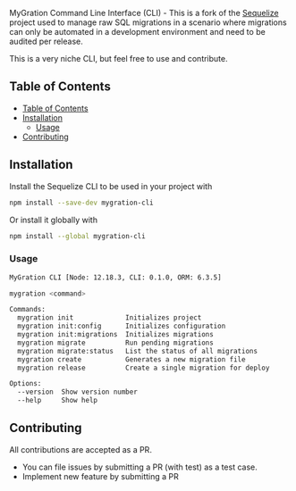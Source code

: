 MyGration Command Line Interface (CLI) - This is a fork of the [Sequelize](https://sequelize.org) project used to manage raw SQL migrations in a scenario where migrations can only be automated in a development environment and need to be audited per release.

This is a very niche CLI, but feel free to use and contribute.

## Table of Contents

- [Table of Contents](#table-of-contents)
- [Installation](#installation)
  - [Usage](#usage)
- [Contributing](#contributing)

## Installation

Install the Sequelize CLI to be used in your project with

```bash
npm install --save-dev mygration-cli
```

Or install it globally with

```bash
npm install --global mygration-cli
```

### Usage

```bash
MyGration CLI [Node: 12.18.3, CLI: 0.1.0, ORM: 6.3.5]

mygration <command>

Commands:
  mygration init             Initializes project
  mygration init:config      Initializes configuration
  mygration init:migrations  Initializes migrations
  mygration migrate          Run pending migrations
  mygration migrate:status   List the status of all migrations
  mygration create           Generates a new migration file                [aliases: migration:generate]
  mygration release          Create a single migration for deploy

Options:
  --version  Show version number                                                               [boolean]
  --help     Show help                                                                         [boolean]
```

## Contributing

All contributions are accepted as a PR.

- You can file issues by submitting a PR (with test) as a test case.
- Implement new feature by submitting a PR
